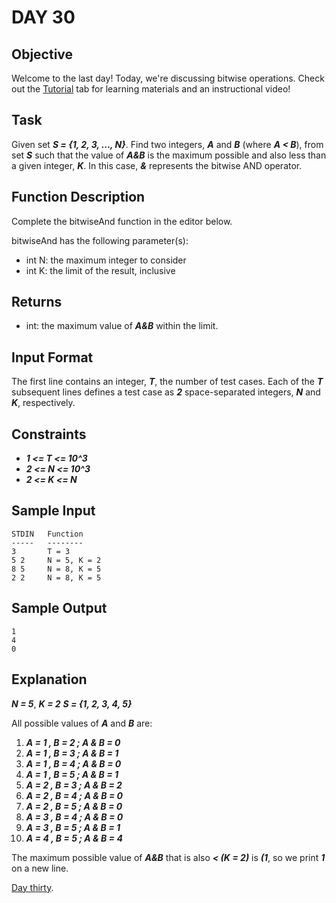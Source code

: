 # DAY 30
## Objective
Welcome to the last day! Today, we're discussing bitwise operations. Check out the 
[Tutorial](https://www.hackerrank.com/challenges/30-bitwise-and/problem?isFullScreen=true) tab for learning materials 
and an instructional video!

## Task
Given set _**S = {1, 2, 3, ..., N}**_. Find two integers, _**A**_ and _**B**_ (where _**A < B**_), from set _**S**_ such
that the value of _**A&B**_ is the maximum possible and also less than a given integer, _**K**_. In this case, _**&**_ 
represents the bitwise AND operator.

## Function Description
Complete the bitwiseAnd function in the editor below.

bitwiseAnd has the following parameter(s):
- int N: the maximum integer to consider
- int K: the limit of the result, inclusive

## Returns
- int: the maximum value of _**A&B**_ within the limit.

## Input Format

The first line contains an integer, _**T**_, the number of test cases.
Each of the _**T**_ subsequent lines defines a test case as _**2**_ space-separated integers, _**N**_ and _**K**_, 
respectively.

## Constraints
- _**1 <= T <= 10^3**_
- _**2 <= N <= 10^3**_
- _**2 <= K <= N**_

## Sample Input
````
STDIN   Function
-----   --------
3       T = 3
5 2     N = 5, K = 2
8 5     N = 8, K = 5
2 2     N = 8, K = 5
````

## Sample Output
````
1
4
0
````

## Explanation

_**N = 5**_, _**K = 2**_ _**S = {1, 2, 3, 4, 5}**_ 

All possible values of _**A**_ and _**B**_ are:

1. _**A = 1 , B = 2 ; A & B = 0**_
2. _**A = 1 , B = 3 ; A & B = 1**_
3. _**A = 1 , B = 4 ; A & B = 0**_
4. _**A = 1 , B = 5 ; A & B = 1**_
5. _**A = 2 , B = 3 ; A & B = 2**_
6. _**A = 2 , B = 4 ; A & B = 0**_
7. _**A = 2 , B = 5 ; A & B = 0**_
8. _**A = 3 , B = 4 ; A & B = 0**_
9. _**A = 3 , B = 5 ; A & B = 1**_
10. _**A = 4 , B = 5 ; A & B = 4**_

The maximum possible value of _**A&B**_ that is also _**< (K = 2)**_ is _**(1**_, so we print _**1**_ on a new line.

[Day thirty](https://www.hackerrank.com/challenges/30-bitwise-and/problem?isFullScreen=true).
